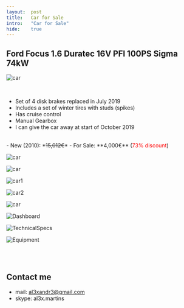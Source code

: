 ```yaml
---
layout:  post
title:   Car for Sale
intro:   "Car for Sale"
hide:    true
---
```


<style>
table {
    font-family: arial, sans-serif;
    border-collapse: collapse;
    width: 100%;
}

td, th {
    border: 1px solid #dddddd;
    text-align: left;
    padding: 8px;
}

tr:nth-child(even) {
    background-color: #dddddd;
}
</style>
 

##  Ford Focus 1.6 Duratec 16V PFI 100PS Sigma 74kW

![car](https://drive.google.com/uc?id=1Oa_3MQtDFGEPFstxfWSbLN8wVci9_baA)

<br/>

- Set of 4 disk brakes replaced in July 2019
- Includes a set of winter tires with studs (spikes)
- Has cruise control
- Manual Gearbox
- I can give the car away at start of October 2019
<br/>
- New (2010): *<strike>15,012€</strike>*
- For Sale: **4,000€**  (<font color="red">73% discount</font>)

<br/>

![car](https://drive.google.com/uc?id=1WeacxXvSKtLHJ1uVP6V3w0DKgCtlgDEl)

![car](https://drive.google.com/uc?id=1DbGmOOke7OX_K_bVbJoHtAgSLTUQwZe5)

![car1](https://drive.google.com/uc?id=1apSsArBJFklwW39RP2BLtgl3I2DCdibk)

![car2](https://drive.google.com/uc?id=1KaSuJsnNa452XKg2HrdCYj_7yQ_Ftmkn)

![car](https://drive.google.com/uc?id=1myVQLgHuvOLhx3uh20tUVdFKjxAkKO9M)

![Dashboard](https://drive.google.com/uc?id=1o4gXfGisQb_GXC187lGrWklnyUukPfXB)

![TechnicalSpecs](https://drive.google.com/uc?id=1uXhGCBljQl6V7-NZ5dBKR48T0fhFYD_7)

![Equipment](https://drive.google.com/uc?id=1dtipWfT5rLPsQngz3Rws7fk6RVfuTrse)


<br/><br/>


## Contact me

 - mail: al3xandr3@gmail.com
 - skype: al3x.martins
